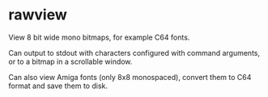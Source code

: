 # rawview
View 8 bit wide mono bitmaps, for example C64 fonts.

Can output to stdout with characters configured with command arguments, or to a bitmap in a scrollable window.

Can also view Amiga fonts (only 8x8 monospaced), convert them to C64 format and save them to disk.
